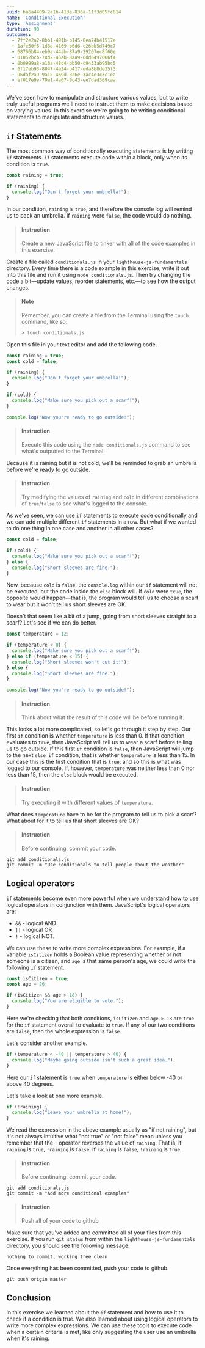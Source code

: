 ```yaml
---
uuid: ba6a4409-2a1b-413e-836a-11f3d05fc814
name: 'Conditional Execution'
type: 'Assignment'
duration: 90
outcomes:
  - 7ff2e2a2-8bb1-491b-b145-8ea74b41517e
  - 1afe50f6-1d8a-4169-b6d6-c26bb5d749c7
  - 68766b84-eb9a-44ab-87a9-29207ec8f60e
  - 01052bcb-78d2-46ab-8aa9-6dd6497066f4
  - 0b0999a8-a16a-48c4-bb50-c9433ab95bc5
  - 6f17eb93-8047-4a24-b417-eda8b8de35f3
  - 96daf2a9-9a12-469d-826e-3ac4e3c3c1ea
  - ef017e9e-70e1-4a67-9c43-ee7dad369caa
---
```


We've seen how to manipulate and structure various values, but to write truly useful programs we'll need to instruct them to make decisions based on varying values. In this exercise we're going to be writing conditional statements to manipulate and structure values.

## `if` Statements

The most common way of conditionally executing statements is by writing `if` statements. `if` statements execute code within a block, only when its condition is `true`.

```javascript
const raining = true;

if (raining) {
  console.log("Don't forget your umbrella!");
}
```

In our condition, `raining` is `true`, and therefore the console log will remind us to pack an umbrella. If `raining` were `false`, the code would do nothing.

> #### Instruction
> Create a new JavaScript file to tinker with all of the code examples in this exercise.

Create a file called `conditionals.js` in your `lighthouse-js-fundamentals` directory. Every time there is a code example in this exercise, write it out into this file and run it using `node conditionals.js`. Then try changing the code a bit—update values, reorder statements, etc.—to see how the output changes. 

> #### Note
> Remember, you can create a file from the Terminal using the `touch` command, like so:
>
> ```sh
> > touch conditionals.js
> ```

Open this file in your text editor and add the following code.

```javascript
const raining = true;
const cold = false;

if (raining) {
  console.log("Don't forget your umbrella!");
}

if (cold) {
  console.log("Make sure you pick out a scarf!");
}

console.log("Now you're ready to go outside!");
```


> #### Instruction
> Execute this code using the `node conditionals.js` command to see what's outputted to the Terminal. 

Because it is raining but it is not cold, we'll be reminded to grab an umbrella before we're ready to go outside. 

> #### Instruction
> Try modifying the values of `raining` and `cold` in different combinations of `true`/`false` to see what's logged to the console.

As we've seen, we can use `if` statements to execute code conditionally and we can add multiple different `if` statements in a row. But what if we wanted to do one thing in one case and another in all other cases? 

```javascript
const cold = false;

if (cold) {
  console.log("Make sure you pick out a scarf!");
} else {
  console.log("Short sleeves are fine.");
}
```

Now, because `cold` is `false`, the `console.log` within our `if` statement will not be executed, but the code inside the `else` block will. If `cold` were `true`, the opposite would happen—that is, the program would tell us to choose a scarf to wear but it won't tell us short sleeves are OK.

Doesn't that seem like a bit of a jump, going from short sleeves straight to a scarf? Let's see if we can do better.

```javascript
const temperature = 12;

if (temperature < 0) {
  console.log("Make sure you pick out a scarf!");
} else if (temperature < 15) {
  console.log("Short sleeves won't cut it!");
} else {
  console.log("Short sleeves are fine.");
}

console.log("Now you're ready to go outside!");
```

> #### Instruction
> Think about what the result of this code will be before running it.

This looks a lot more complicated, so let's go through it step by step. Our first `if` condition is whether `temperature` is less than 0. If that condition evaluates to `true`, then JavaScript will tell us to wear a scarf before telling us to go outside. If this first `if` condition is `false`, then JavaScript will jump to the next `else if` condition, that is whether `temperature` is less than 15. In our case this is the first condition that is `true`, and so this is what was logged to our console. If, however, `temperature` was neither less than 0 nor less than 15, then the `else` block would be executed.

> #### Instruction
> Try executing it with different values of `temperature`. 

What does `temperature` have to be for the program to tell us to pick a scarf? What about for it to tell us that short sleeves are OK?

> #### Instruction
> Before continuing, commit your code.

```terminal
git add conditionals.js
git commit -m "Use conditionals to tell people about the weather" 
```

## Logical operators

`if` statements become even more powerful when we understand how to use logical operators in conjunction with them. JavaScript's logical operators are:

* `&&` - logical AND
* `||` - logical OR
* `!` - logical NOT.

We can use these to write more complex expressions. For example, if a variable `isCitizen` holds a Boolean value representing whether or not someone is a citizen, and `age` is that same person's age, we could write the following `if` statement.

```javascript
const isCitizen = true;
const age = 26;

if (isCitizen && age > 18) {
  console.log("You are eligible to vote.");
}
```

Here we're checking that both conditions, `isCitizen` and `age > 18` are `true` for the `if` statement overall to evaluate to `true`. If any of our two conditions are `false`, then the whole expression is `false`.

Let's consider another example.

```javascript
if (temperature < -40 || temperature > 40) {
  console.log("Maybe going outside isn't such a great idea…");
}
```

Here our `if` statement is `true` when `temperature` is either below -40 or above 40 degrees.

Let's take a look at one more example.

```javascript
if (!raining) {
  console.log("Leave your umbrella at home!");
}
```

We read the expression in the above example usually as "if not raining", but it's not always intuitive what "not true" or "not false" mean unless you remember that the `!` operator reverses the value of `raining`. That is, if `raining` is `true`, `!raining` is `false`. If `raining` is `false`, `!raining` is `true`.

> #### Instruction
> Before continuing, commit your code.

```terminal
git add conditionals.js
git commit -m "Add more conditional examples" 
```

> #### Instruction
> Push all of your code to github

Make sure that you've added and committed all of your files from this exercise. If you run `git status` from within the `lighthouse-js-fundamentals` directory, you should see the following message:

```terminal
nothing to commit, working tree clean
```

Once everything has been committed, push your code to github.

```terminal
git push origin master
```

## Conclusion

In this exercise we learned about the `if` statement and how to use it to check if a condition is true. We also learned about using logical operators to write more complex expressions. We can use these tools to execute code when a certain criteria is met, like only suggesting the user use an umbrella when it's raining.
